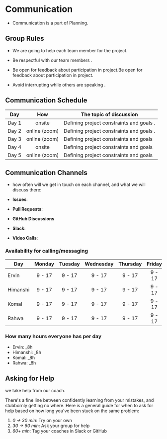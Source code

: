 # Communication

- Communication is a part of Planning.

## Group Rules

- We are going to help each team member for the project.
- Be respectful with our team members .
- Be open for feedback about participation in project.Be open for feedback about
  participation in project.

- Avoid interrupting while others are speaking .

## Communication Schedule

| Day   |      How      | The topic of discussion                  |
| ----- | :-----------: | ---------------------------------------- |
| Day 1 |    onsite     | Defining project constraints and goals . |
| Day 2 | online (zoom) | Defining project constraints and goals . |
| Day 3 | online (zoom) | Defining project constraints and goals   |
| Day 4 |    onsite     | Defining project constraints and goals   |
| Day 5 | online (zoom) | Defining project constraints and goals   |

## Communication Channels

- how often will we get in touch on each channel, and what we will discuss
  there:

- **Issues**:
- **Pull Requests**:
- **GitHub Discussions**
- **Slack**:
- **Video Calls**:

### Availability for calling/messaging

| Day      | Monday | Tuesday | Wednesday | Thursday | Friday |
| -------- | :----: | :-----: | :-------: | :------: | :----: |
| Ervin    | 9 - 17 | 9 - 17  |  9 - 17   |  9 - 17  | 9 - 17 |
| Himanshi | 9 - 17 | 9 - 17  |  9 - 17   |  9 - 17  | 9 - 17 |
| Komal    | 9 - 17 | 9 - 17  |  9 - 17   |  9 - 17  | 9 - 17 |
| Rahwa    | 9 - 17 | 9 - 17  |  9 - 17   |  9 - 17  | 9 - 17 |

### How many hours everyone has per day

- Ervin: \_8h
- Himanshi: \_8h
- Komal: \_8h
- Rahwa: \_8h

## Asking for Help

we take help from our coach.

There's a fine line between confidently learning from your mistakes, and
stubbornly getting no where. Here is a general guide for when to ask for help
based on how long you've been stuck on the same problem:

1. _0 -> 30 min_: Try on your own
2. _30 -> 60 min_: Ask your group for help
3. _60+ min_: Tag your coaches in Slack or GitHub
